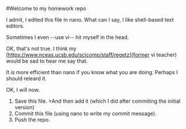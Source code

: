 #Welcome to my homework repo

I admit, I edited this file in nano.  What can I say, I like shell-based text editors.

Sometimes I even --use vi-- hit myself in the head.

OK, that's not true. I think my [https://www.nceas.ucsb.edu/scicomp/staff/regetz](former vi teacher) would be sad to hear me say that.

It *is* more efficient than nano if you know what you are doing. Perhaps I should releard it.

OK, I will now.

1. Save this file.
	+And then add it (which I did after commiting the initial version)
2. Commit this file (using nano to write my commit message).
3. Push the repo.


